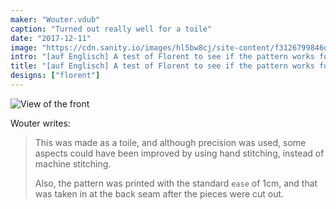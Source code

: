 ```yaml
---
maker: "Wouter.vdub"
caption: "Turned out really well for a toile"
date: "2017-12-11"
image: "https://cdn.sanity.io/images/hl5bw8cj/site-content/f3126799846dc9ea9aecb423e7283bb715db93b4-3724x2785.jpg"
intro: "[auf Englisch] A test of Florent to see if the pattern works for others, by Wouter.vdub"
title: "[auf Englisch] A test of Florent to see if the pattern works for others, by Wouter.vdub"
designs: ["florent"]
---
```


![View of the front](https://posts.freesewing.org/uploads/florent_by_wouter_high_back_20ec93b7c1.jpg "View of the front")

Wouter writes:

> This was made as a toile, and although precision was used, some aspects could have been improved by using hand stitching, instead of machine stitching.
> 
> Also, the pattern was printed with the standard `ease` of 1cm, and that was taken in at the back seam after the pieces were cut out.
